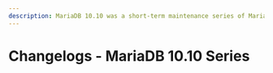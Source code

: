 ```yaml
---
description: MariaDB 10.10 was a short-term maintenance series of MariaDB maintained until November 2023
---
```


# Changelogs - MariaDB 10.10 Series

